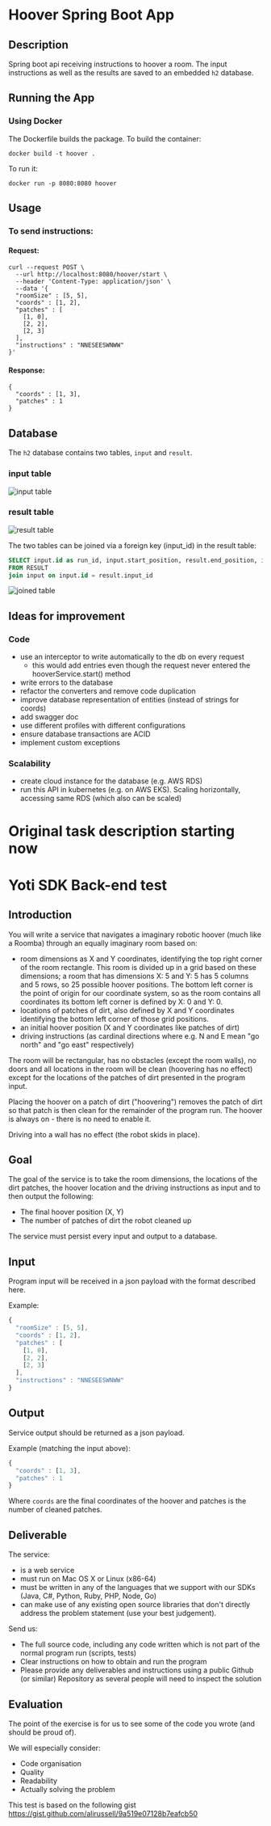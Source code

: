 # Hoover Spring Boot App

## Description

Spring boot api receiving instructions to hoover a room. 
The input instructions as well as the results are saved to an embedded `h2` database.

## Running the App

### Using Docker

The Dockerfile builds the package. To build the container:
```
docker build -t hoover .
```
To run it:
```
docker run -p 8080:8080 hoover
```

## Usage

### To send instructions:

#### Request:
```shell
curl --request POST \
  --url http://localhost:8080/hoover/start \
  --header 'Content-Type: application/json' \
  --data '{
  "roomSize" : [5, 5],
  "coords" : [1, 2],
  "patches" : [
    [1, 0],
    [2, 2],
    [2, 3]
  ],
  "instructions" : "NNESEESWNWW"
}'
```
#### Response:
```
{
  "coords" : [1, 3],
  "patches" : 1
}
```

## Database

The `h2` database contains two tables, `input` and `result`.

### input table

![input table](input_table.png?raw=true "input Table")

### result table
![result table](result_table.png?raw=true "result Table")

The two tables can be joined via a foreign key (input_id) in the result table:
```sql
SELECT input.id as run_id, input.start_position, result.end_position, input.directions, input.patches_in_room, input.room_size, result.cleaned_patches
FROM RESULT
join input on input.id = result.input_id 
```

![joined table](joined_table.png?raw=true "joined Table")

## Ideas for improvement

### Code
- use an interceptor to write automatically to the db on every request
  - this would add entries even though the request never entered the hooverService.start() method
- write errors to the database
- refactor the converters and remove code duplication
- improve database representation of entities (instead of strings for coords) 
- add swagger doc
- use different profiles with different configurations
- ensure database transactions are ACID
- implement custom exceptions

### Scalability
- create cloud instance for the database (e.g. AWS RDS)
- run this API in kubernetes (e.g. on AWS EKS). Scaling horizontally, accessing same RDS (which also can be scaled)

# Original task description starting now

Yoti SDK Back-end test
======================

## Introduction
You will write a service that navigates a imaginary robotic hoover (much like a Roomba) through an equally imaginary room based on:

- room dimensions as X and Y coordinates, identifying the top right corner of the room rectangle. This room is divided up in a grid based on these dimensions; a room that has dimensions X: 5 and Y: 5 has 5 columns and 5 rows, so 25 possible hoover positions. The bottom left corner is the point of origin for our coordinate system, so as the room contains all coordinates its bottom left corner is defined by X: 0 and Y: 0.
- locations of patches of dirt, also defined by X and Y coordinates identifying the bottom left corner of those grid positions.
- an initial hoover position (X and Y coordinates like patches of dirt)
- driving instructions (as cardinal directions where e.g. N and E mean "go north" and "go east" respectively)

The room will be rectangular, has no obstacles (except the room walls), no doors and all locations in the room will be clean (hoovering has no effect) except for the locations of the patches of dirt presented in the program input.

Placing the hoover on a patch of dirt ("hoovering") removes the patch of dirt so that patch is then clean for the remainder of the program run. The hoover is always on - there is no need to enable it.

Driving into a wall has no effect (the robot skids in place).

## Goal
The goal of the service is to take the room dimensions, the locations of the dirt patches, the hoover location and the driving instructions as input and to then output the following:

- The final hoover position (X, Y)
- The number of patches of dirt the robot cleaned up

The service must persist every input and output to a database.

## Input
Program input will be received in a json payload with the format described here.

Example:

```javascript
{
  "roomSize" : [5, 5],
  "coords" : [1, 2],
  "patches" : [
    [1, 0],
    [2, 2],
    [2, 3]
  ],
  "instructions" : "NNESEESWNWW"
}
```

## Output
Service output should be returned as a json payload.

Example (matching the input above):

```javascript
{
  "coords" : [1, 3],
  "patches" : 1
}
```

Where `coords` are the final coordinates of the hoover and patches is the number of cleaned patches.

## Deliverable
The service:

- is a web service
- must run on Mac OS X or Linux (x86-64)
- must be written in any of the languages that we support with our SDKs (Java, C#, Python, Ruby, PHP, Node, Go)
- can make use of any existing open source libraries that don't directly address the problem statement (use your best judgement).

Send us:

- The full source code, including any code written which is not part of the normal program run (scripts, tests)
- Clear instructions on how to obtain and run the program
- Please provide any deliverables and instructions using a public Github (or similar) Repository as several people will need to inspect the solution

## Evaluation
The point of the exercise is for us to see some of the code you wrote (and should be proud of).

We will especially consider:

- Code organisation
- Quality
- Readability
- Actually solving the problem

This test is based on the following gist https://gist.github.com/alirussell/9a519e07128b7eafcb50


